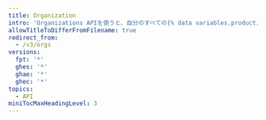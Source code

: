 ```yaml
---
title: Organization
intro: 'Organizations APIを使うと、自分のすべての{% data variables.product.product_name %} Organizationの制御と管理のためのアクセスができます。'
allowTitleToDifferFromFilename: true
redirect_from:
  - /v3/orgs
versions:
  fpt: '*'
  ghes: '*'
  ghae: '*'
  ghec: '*'
topics:
  - API
miniTocMaxHeadingLevel: 3
---
```


<!--
  Operations are automatically generated. Markdown for this page is located in data/reusables/rest-reference/orgs
-->
